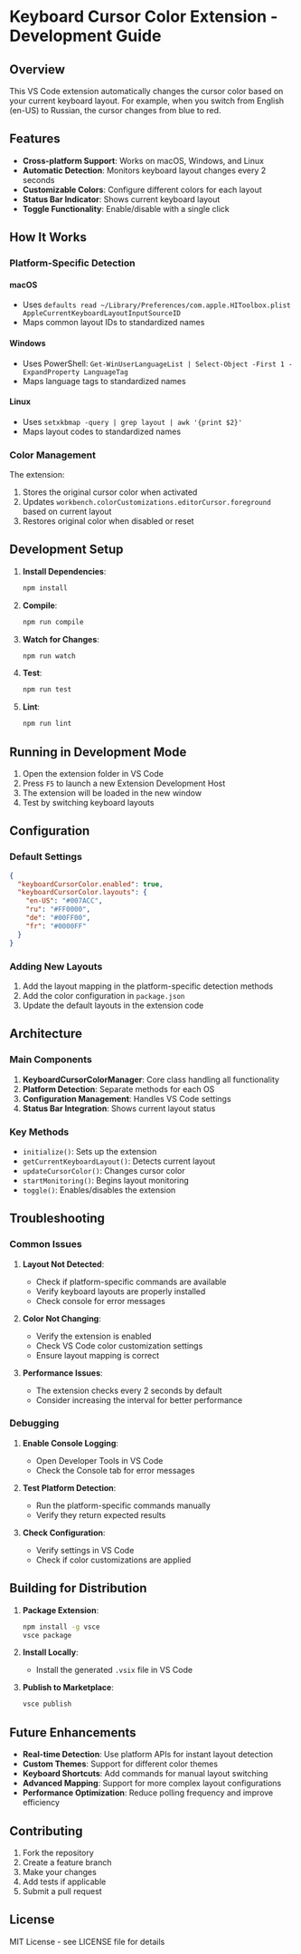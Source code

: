 # Keyboard Cursor Color Extension - Development Guide

## Overview

This VS Code extension automatically changes the cursor color based on your current keyboard layout. For example, when you switch from English (en-US) to Russian, the cursor changes from blue to red.

## Features

- **Cross-platform Support**: Works on macOS, Windows, and Linux
- **Automatic Detection**: Monitors keyboard layout changes every 2 seconds
- **Customizable Colors**: Configure different colors for each layout
- **Status Bar Indicator**: Shows current keyboard layout
- **Toggle Functionality**: Enable/disable with a single click

## How It Works

### Platform-Specific Detection

#### macOS
- Uses `defaults read ~/Library/Preferences/com.apple.HIToolbox.plist AppleCurrentKeyboardLayoutInputSourceID`
- Maps common layout IDs to standardized names

#### Windows
- Uses PowerShell: `Get-WinUserLanguageList | Select-Object -First 1 -ExpandProperty LanguageTag`
- Maps language tags to standardized names

#### Linux
- Uses `setxkbmap -query | grep layout | awk '{print $2}'`
- Maps layout codes to standardized names

### Color Management

The extension:
1. Stores the original cursor color when activated
2. Updates `workbench.colorCustomizations.editorCursor.foreground` based on current layout
3. Restores original color when disabled or reset

## Development Setup

1. **Install Dependencies**:
   ```bash
   npm install
   ```

2. **Compile**:
   ```bash
   npm run compile
   ```

3. **Watch for Changes**:
   ```bash
   npm run watch
   ```

4. **Test**:
   ```bash
   npm run test
   ```

5. **Lint**:
   ```bash
   npm run lint
   ```

## Running in Development Mode

1. Open the extension folder in VS Code
2. Press `F5` to launch a new Extension Development Host
3. The extension will be loaded in the new window
4. Test by switching keyboard layouts

## Configuration

### Default Settings

```json
{
  "keyboardCursorColor.enabled": true,
  "keyboardCursorColor.layouts": {
    "en-US": "#007ACC",
    "ru": "#FF0000",
    "de": "#00FF00",
    "fr": "#0000FF"
  }
}
```

### Adding New Layouts

1. Add the layout mapping in the platform-specific detection methods
2. Add the color configuration in `package.json`
3. Update the default layouts in the extension code

## Architecture

### Main Components

1. **KeyboardCursorColorManager**: Core class handling all functionality
2. **Platform Detection**: Separate methods for each OS
3. **Configuration Management**: Handles VS Code settings
4. **Status Bar Integration**: Shows current layout status

### Key Methods

- `initialize()`: Sets up the extension
- `getCurrentKeyboardLayout()`: Detects current layout
- `updateCursorColor()`: Changes cursor color
- `startMonitoring()`: Begins layout monitoring
- `toggle()`: Enables/disables the extension

## Troubleshooting

### Common Issues

1. **Layout Not Detected**:
   - Check if platform-specific commands are available
   - Verify keyboard layouts are properly installed
   - Check console for error messages

2. **Color Not Changing**:
   - Verify the extension is enabled
   - Check VS Code color customization settings
   - Ensure layout mapping is correct

3. **Performance Issues**:
   - The extension checks every 2 seconds by default
   - Consider increasing the interval for better performance

### Debugging

1. **Enable Console Logging**:
   - Open Developer Tools in VS Code
   - Check the Console tab for error messages

2. **Test Platform Detection**:
   - Run the platform-specific commands manually
   - Verify they return expected results

3. **Check Configuration**:
   - Verify settings in VS Code
   - Check if color customizations are applied

## Building for Distribution

1. **Package Extension**:
   ```bash
   npm install -g vsce
   vsce package
   ```

2. **Install Locally**:
   - Install the generated `.vsix` file in VS Code

3. **Publish to Marketplace**:
   ```bash
   vsce publish
   ```

## Future Enhancements

- **Real-time Detection**: Use platform APIs for instant layout detection
- **Custom Themes**: Support for different color themes
- **Keyboard Shortcuts**: Add commands for manual layout switching
- **Advanced Mapping**: Support for more complex layout configurations
- **Performance Optimization**: Reduce polling frequency and improve efficiency

## Contributing

1. Fork the repository
2. Create a feature branch
3. Make your changes
4. Add tests if applicable
5. Submit a pull request

## License

MIT License - see LICENSE file for details 